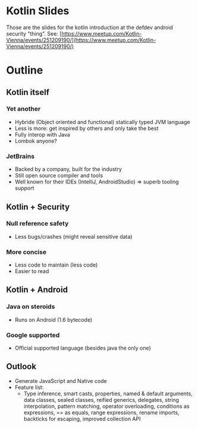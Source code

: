# Kotlin Slides

Those are the slides for the kotlin introduction at the defdev android security "thing". See: [https://www.meetup.com/Kotlin-Vienna/events/251209190/](https://www.meetup.com/Kotlin-Vienna/events/251209190/)

# Outline

## Kotlin itself

### Yet another

* Hybride (Object oriented and functional) statically typed JVM language
* Less is more: get inspired by others and only take the best
* Fully interop with Java
* Lombok anyone?

### JetBrains

* Backed by a company, built for the industry
* Still open source compiler and tools
* Well known for their IDEs (IntelliJ, AndroidStudio) => superb tooling support

## Kotlin + Security

### Null reference safety

* Less bugs/crashes (might reveal sensitive data)

### More concise

* Less code to maintain (less code)
* Easier to read

## Kotlin + Android

### Java on steroids

* Runs on Android (1.6 bytecode)

### Google supported

* Official supported language (besides java the only one)

## Outlook

* Generate JavaScript and Native code
* Feature list:
	* Type inference, smart casts, properties, named & default arguments, data classes, sealed classes, reified generics, delegates, string interpolation, pattern matching, operator overloading, conditions as expressions, == as equals, range expressions, rename imports, backticks for escaping, improved collection API